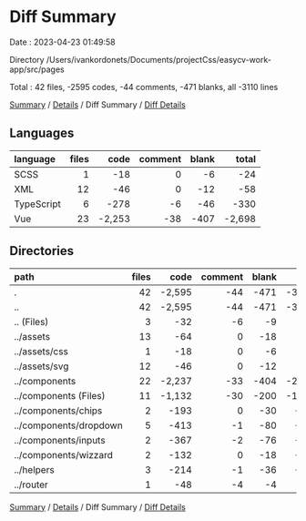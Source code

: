 # Diff Summary

Date : 2023-04-23 01:49:58

Directory /Users/ivankordonets/Documents/projectCss/easycv-work-app/src/pages

Total : 42 files,  -2595 codes, -44 comments, -471 blanks, all -3110 lines

[Summary](results.md) / [Details](details.md) / Diff Summary / [Diff Details](diff-details.md)

## Languages
| language | files | code | comment | blank | total |
| :--- | ---: | ---: | ---: | ---: | ---: |
| SCSS | 1 | -18 | 0 | -6 | -24 |
| XML | 12 | -46 | 0 | -12 | -58 |
| TypeScript | 6 | -278 | -6 | -46 | -330 |
| Vue | 23 | -2,253 | -38 | -407 | -2,698 |

## Directories
| path | files | code | comment | blank | total |
| :--- | ---: | ---: | ---: | ---: | ---: |
| . | 42 | -2,595 | -44 | -471 | -3,110 |
| .. | 42 | -2,595 | -44 | -471 | -3,110 |
| .. (Files) | 3 | -32 | -6 | -9 | -47 |
| ../assets | 13 | -64 | 0 | -18 | -82 |
| ../assets/css | 1 | -18 | 0 | -6 | -24 |
| ../assets/svg | 12 | -46 | 0 | -12 | -58 |
| ../components | 22 | -2,237 | -33 | -404 | -2,674 |
| ../components (Files) | 11 | -1,132 | -30 | -200 | -1,362 |
| ../components/chips | 2 | -193 | 0 | -30 | -223 |
| ../components/dropdown | 5 | -413 | -1 | -80 | -494 |
| ../components/inputs | 2 | -367 | -2 | -76 | -445 |
| ../components/wizzard | 2 | -132 | 0 | -18 | -150 |
| ../helpers | 3 | -214 | -1 | -36 | -251 |
| ../router | 1 | -48 | -4 | -4 | -56 |

[Summary](results.md) / [Details](details.md) / Diff Summary / [Diff Details](diff-details.md)